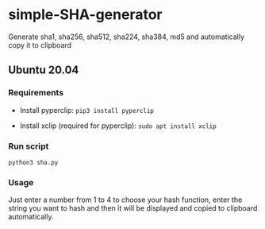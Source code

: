 # simple-SHA-generator
Generate sha1, sha256, sha512, sha224, sha384, md5 and automatically copy it to clipboard

## Ubuntu 20.04
### Requirements

* Install pyperclip: 
`pip3 install pyperclip`

* Install xclip (required for pyperclip):
`sudo apt install xclip`

### Run script
`python3 sha.py`

### Usage
Just enter a number from 1 to 4 to choose your hash function, enter the string you want to hash and then it will be displayed and copied to clipboard automatically.
